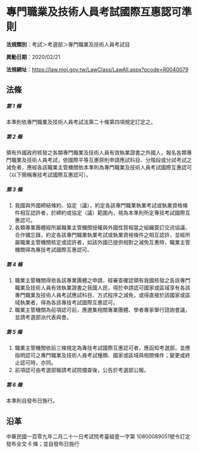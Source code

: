 # 專門職業及技術人員考試國際互惠認可準則

**法規類別**：考試＞考選部＞專門職業及技術人員考試目

**異動日期**：2020/02/21  

**法規網址**：https://law.moj.gov.tw/LawClass/LawAll.aspx?pcode=R0040079





## 法條
##### 第 1 條
本準則依專門職業及技術人員考試法第二十條第四項規定訂定之。

##### 第 2 條
領有外國政府核發之各類專門職業及技術人員有效執業證書之外國人，報名各類專門職業及技術人員考試，依國際平等互惠原則申請應試科目、分階段或分試考試之減免者，應經各該職業主管機關依本準則為專門職業及技術人員考試國際互惠認可（以下簡稱專技考試國際互惠認可）。

##### 第 3 條
1. 我國與外國締結條約、協定（議），約定各該專門職業執業考試或執業資格條件相互認許者，於締約或協定（議）範圍內，視為本準則所定專技考試國際互惠認可。
1. 各類專業團體經所屬職業主管機關授權與外國性質相當之組織簽訂交流協議、合作備忘錄，約定各該專門職業執業考試或執業資格條件之相互認許，並經所屬職業主管機關核定或認許者，如該外國已提供相對之減免互惠時，職業主管機關得為專技考試國際互惠認可。

##### 第 4 條
1. 職業主管機關得依各該專業團體之申請，經審查確認領有我國核發之各該專門職業及技術人員有效執業證書之我國人民，得於申請認可國家或區域享有各該專門職業及技術人員考試應試科目、方式程序之減免，或得直接於該國家或區域執業者，得為各該專技考試國際互惠認可。
1. 職業主管機關為前項認可前，應邀集相關專業團體、學者專家舉行諮詢會議，並請考選部派代表與會。

##### 第 5 條
1. 職業主管機關依前三條規定為專技考試國際互惠認可者，應函知考選部，並應指明認可之專門職業及技術人員考試種類、國家或區域與相關條件；變更或終止認可時，亦同。
1. 前項認可由考選部報請考試院備查後，公告於考選部公報。

##### 第 6 條
本準則自發布日施行。

## 沿革
中華民國一百零九年二月二十一日考試院考臺組壹一字第 10800089051號令訂定發布全文 6  條；並自發布日施行
